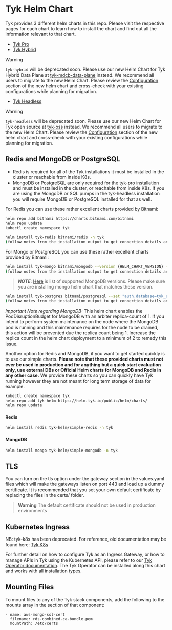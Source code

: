 # Tyk Helm Chart
Tyk provides 3 different helm charts in this repo. Please visit the respective pages for each chart to learn how to install the chart and find out all the information relevant to that chart.  
- [Tyk Pro](https://github.com/TykTechnologies/tyk-helm-chart/tree/master/tyk-pro)
- [Tyk Hybrid](https://github.com/TykTechnologies/tyk-helm-chart/tree/master/tyk-hybrid)
> [!WARNING]  
> `tyk-hybrid` will be deprecated soon. Please use our new Helm Chart for Tyk Hybrid Data Plane at [tyk-mdcb-data-plane](https://github.com/TykTechnologies/tyk-charts/tree/main/tyk-mdcb-data-plane) instead.
> We recommend all users to migrate to the new Helm Chart. Please review the [Configuration](https://tyk.io/docs/tyk-cloud/environments-deployments/hybrid-gateways-helm/#configuration) section of the new helm chart and cross-check with your existing configurations while planning for migration.

- [Tyk Headless](https://github.com/TykTechnologies/tyk-helm-chart/tree/master/tyk-headless)
> [!WARNING]  
> `tyk-headless` will be deprecated soon. Please use our new Helm Chart for Tyk open source at [tyk-oss](https://github.com/TykTechnologies/tyk-charts/tree/main/tyk-oss) instead.
> We recommend all users to migrate to the new Helm Chart. Please review the [Configuration](https://tyk.io/docs/tyk-oss/ce-helm-chart-new/#configuration) section of the new helm chart and cross-check with your existing configurations while planning for migration.

## Redis and MongoDB or PostgreSQL
- Redis is required for all of the Tyk installations it must be installed in the cluster or reachable from inside K8s.
- MongoDB or PostgreSQL are only required for the tyk-pro installation and must be installed in the cluster, or reachable from inside K8s. If you are using the MongoDB or SQL pumps in the tyk-headless installation you will require MongoDB or PostgreSQL installed for that as well.

For Redis you can use these rather excellent charts provided by Bitnami:
```bash
helm repo add bitnami https://charts.bitnami.com/bitnami
helm repo update
kubectl create namespace tyk

helm install tyk-redis bitnami/redis -n tyk
(follow notes from the installation output to get connection details and update them in `values.yaml` file)
```

For Mongo or PostgreSQL you can use these rather excellent charts provided by Bitnami:
```bash
helm install tyk-mongo bitnami/mongodb --version {HELM_CHART_VERSION} --set "replicaSet.enabled=true" -n tyk
(follow notes from the installation output to get connection details and update them in `values.yaml` file)
```

>**_NOTE_**: [Here](https://tyk.io/docs/planning-for-production/database-settings/) is list of supported MongoDB versions. Please make sure you are installing mongo helm chart that matches these version.

```bash
helm install tyk-postgres bitnami/postgresql --set "auth.database=tyk_analytics" -n tyk
(follow notes from the installation output to get connection details and update them in `values.yaml` file)
```

*Important Note regarding MongoDB:* This helm chart enables the PodDisruptionBudget for MongoDB with an arbiter replica-count of 1.  If you intend to perform system maintenance on the node where the MongoDB pod is running and this maintenance requires for the node to be drained, this action will be prevented due the replica count being 1.  Increase the replica count in the helm chart deployment to a minimum of 2 to remedy this issue.

Another option for Redis and MongoDB, if you want to get started quickly is to use our simple charts. **Please note that these provided charts must not ever be used in production and for anything but a quick start evaluation only, use external DBs or Official Helm charts for MongoDB and Redis in any other case.**
We provide these charts so you can quickly have Tyk running however they are not meant for long term storage of data for example.

```bash
kubectl create namespace tyk
helm repo add tyk-helm https://helm.tyk.io/public/helm/charts/
helm repo update
```

#### Redis

```bash
helm install redis tyk-helm/simple-redis -n tyk
```

#### MongoDB
```bash
helm install mongo tyk-helm/simple-mongodb -n tyk
```

## TLS
You can turn on the tls option under the gateway section in the values.yaml files which will make the gateways listen on port 443 and load up a dummy certificate. It is recommended that you set your own default certificate by replacing the files in the certs/ folder. 

> **Warning**
> The default certificate should not be used in production environments

## Kubernetes Ingress
NB: tyk-k8s has been deprecated. For reference, old documentation may be found here: [Tyk K8s](https://github.com/TykTechnologies/tyk-k8s)

For further detail on how to configure Tyk as an Ingress Gateway, or how to manage APIs in Tyk using the Kubernetes API, please refer to our [Tyk Operator documentation](https://tyk.io/docs/tyk-operator/). The Tyk Operator can be installed along this chart and works with all installation types.

## Mounting Files
To mount files to any of the Tyk stack components, add the following to the mounts array in the section of that component:

    - name: aws-mongo-ssl-cert
      filename: rds-combined-ca-bundle.pem
      mountPath: /etc/certs
